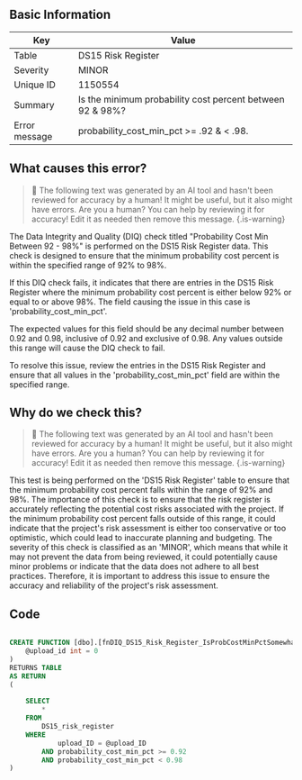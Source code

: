 ## Basic Information
| Key         | Value          |
|-------------|----------------|
| Table       | DS15 Risk Register |
| Severity    | MINOR |
| Unique ID   | 1150554   |
| Summary     | Is the minimum probability cost percent between 92 & 98%? |
| Error message | probability_cost_min_pct >= .92 & < .98. |

## What causes this error?

> :robot: The following text was generated by an AI tool and hasn't been reviewed for accuracy by a human! It might be useful, but it also might have errors. Are you a human? You can help by reviewing it for accuracy! Edit it as needed then remove this message.
{.is-warning}

The Data Integrity and Quality (DIQ) check titled "Probability Cost Min Between 92 - 98%" is performed on the DS15 Risk Register data. This check is designed to ensure that the minimum probability cost percent is within the specified range of 92% to 98%.

If this DIQ check fails, it indicates that there are entries in the DS15 Risk Register where the minimum probability cost percent is either below 92% or equal to or above 98%. The field causing the issue in this case is 'probability_cost_min_pct'. 

The expected values for this field should be any decimal number between 0.92 and 0.98, inclusive of 0.92 and exclusive of 0.98. Any values outside this range will cause the DIQ check to fail. 

To resolve this issue, review the entries in the DS15 Risk Register and ensure that all values in the 'probability_cost_min_pct' field are within the specified range.
## Why do we check this?

> :robot: The following text was generated by an AI tool and hasn't been reviewed for accuracy by a human! It might be useful, but it also might have errors. Are you a human? You can help by reviewing it for accuracy! Edit it as needed then remove this message.
{.is-warning}

This test is being performed on the 'DS15 Risk Register' table to ensure that the minimum probability cost percent falls within the range of 92% and 98%. The importance of this check is to ensure that the risk register is accurately reflecting the potential cost risks associated with the project. If the minimum probability cost percent falls outside of this range, it could indicate that the project's risk assessment is either too conservative or too optimistic, which could lead to inaccurate planning and budgeting. The severity of this check is classified as an 'MINOR', which means that while it may not prevent the data from being reviewed, it could potentially cause minor problems or indicate that the data does not adhere to all best practices. Therefore, it is important to address this issue to ensure the accuracy and reliability of the project's risk assessment.
## Code

```sql

CREATE FUNCTION [dbo].[fnDIQ_DS15_Risk_Register_IsProbCostMinPctSomewhatHigh] (
	@upload_id int = 0
)
RETURNS TABLE
AS RETURN
(
	
	SELECT 
		*
	FROM 
		DS15_risk_register
	WHERE 
			upload_ID = @upload_ID
		AND probability_cost_min_pct >= 0.92
		AND probability_cost_min_pct < 0.98
)
```
